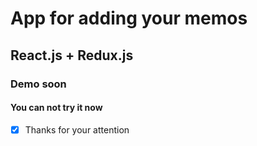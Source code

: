 # App for adding your memos

## React.js + Redux.js

### Demo soon

#### You can not try it now

* [x] Thanks for your attention
